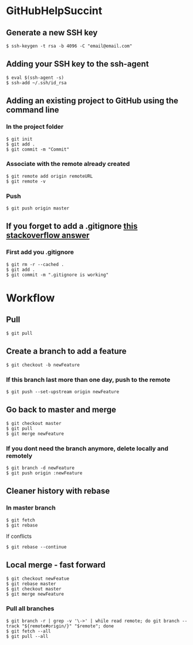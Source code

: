 # GitHubHelpSuccint

## Generate a new SSH key
```
$ ssh-keygen -t rsa -b 4096 -C "email@email.com"
```

## Adding your SSH key to the ssh-agent
```
$ eval $(ssh-agent -s)
$ ssh-add ~/.ssh/id_rsa
```

## Adding an existing project to GitHub using the command line

### In the project folder
```
$ git init
$ git add .
$ git commit -m "Commit"
```

### Associate with the remote already created
```
$ git remote add origin remoteURL
$ git remote -v
```

### Push
```
$ git push origin master
```

## If you forget to add a .gitignore [this stackoverflow answer](https://stackoverflow.com/questions/19663093/apply-gitignore-on-an-existing-repository-already-tracking-large-number-of-files)
### First add you .gitignore
```
$ git rm -r --cached .
$ git add .
$ git commit -m ".gitignore is working"
```

# Workflow
## Pull
```
$ git pull
```

## Create a branch to add a feature
```
$ git checkout -b newFeature
```

### If this branch last more than one day, push to the remote
```
$ git push --set-upstream origin newFeature
```

## Go back to master and merge
```
$ git checkout master
$ git pull
$ git merge newFeature
```

### If you dont need the branch anymore, delete locally and remotely
```
$ git branch -d newFeature
$ git push origin :newFeature
```

## Cleaner history with rebase
### In master branch
```
$ git fetch
$ git rebase
```
If conflicts
```
$ git rebase --continue
```

## Local merge - fast forward
```
$ git checkout newFeatue
$ git rebase master
$ git checkout master
$ git merge newFeature
```

### Pull all branches
```
$ git branch -r | grep -v '\->' | while read remote; do git branch --track "${remote#origin/}" "$remote"; done
$ git fetch --all
$ git pull --all
```
